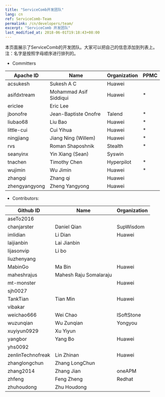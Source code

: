 ```yaml
---
title: "ServiceComb开发团队"
lang: cn
ref: ServiceComb-Team
permalink: /cn/developers/team/
excerpt: "ServiceComb 开发团队"
last_modified_at: 2018-06-01T19:18:43+08:00
---
```


本页面展示了ServiceComb的开发团队。大家可以把自己的信息添加到列表上。注：名字是按照字母顺序进行排列的。

* Committers

| Apache ID     |         Name            |  Organization | PPMC |
| ------------- | ----------------------- | ------------- | ---- |
| acsukesh      |  Sukesh A C             |  Huawei       |      |
| asifdxtream   |  Mohammad Asif Siddiqui |  Huawei       |  *   |
| ericlee       |  Eric Lee               |               |      |
| jbonofre      |  Jean-Baptiste Onofre   |  Talend       |  *   |
| liubao68      |  Liu Bao                |  Huawei       |  *   |
| little-cui    |  Cui Yihua              |  Huawei       |  *   |
| ningjiang     |  Jiang Ning (Willem)    |  Huawei       |  *   |
| rvs           |  Roman Shaposhnik       |  Stealth      |  *   |
| seanyinx      |  Yin Xiang (Sean)       |  Syswin       |      |
| tnachen       |  Timothy Chen           |  Hyperpilot   |  *   |
| wujimin       |  Wu Jimin               |  Huawei       |  *   |
| zhangqi       |  Zhang qi               |  Huawei       |      |
| zhengyangyong |  Zheng Yangyong         |  Huawei       |      |


* Contributors:

| Github ID         | Name                   | Organization |
| ----------------- | ---------------------- | ------------ |
| aseTo2016         |                        |              |
| chanjarster       | Daniel Qian            | SupWisdom    |
| imlidian          | Li Dian                | Huawei       |
| laijianbin        | Lai Jianbin            |              |
| lijasonvip        | Li bo                  |              |
| liuzhenyang       |                        |              |
| MabinGo           | Ma Bin                 | Huawei       |
| maheshrajus       | Mahesh Raju Somalaraju |              |
| mt-monster        |                        | Huawei       |
| sjh0027           |                        |              |
| TankTian          | Tian Min               | Huawei       |
| vibakar           |                        |              |
| weichao666        | Wei Chao               | ISoftStone   |
| wuzunqian         | Wu Zunqian             | Yongyou      |
| xuyiyun0929       | Xu Yiyun               |              |
| yangbor           | Yang Bo                | Huawei       |
| yhs0092           |                        |              |
| zenlinTechnofreak | Lin Zhinan             | Huawei       |
| zhanglongchun     | Zhang LongChun         |              |
| zhang2014         | Zhang Jian             | oneAPM       |
| zhfeng            | Feng Zheng             | Redhat       |
| zhuhoudong        | Zhu Houdong            |              |
